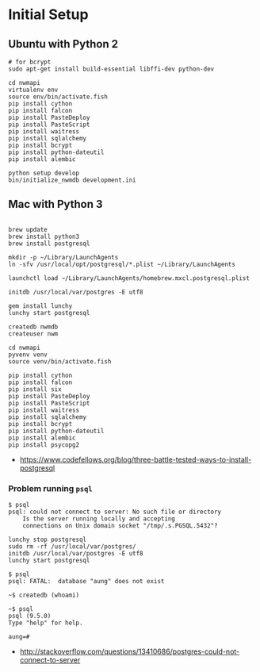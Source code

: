 # Initial Setup

## Ubuntu with Python 2
```
# for bcrypt
sudo apt-get install build-essential libffi-dev python-dev

cd nwmapi
virtualenv env
source env/bin/activate.fish
pip install cython
pip install falcon
pip install PasteDeploy
pip install PasteScript
pip install waitress
pip install sqlalchemy
pip install bcrypt
pip install python-dateutil
pip install alembic

python setup develop
bin/initialize_nwmdb development.ini
```

## Mac with Python 3
```

brew update
brew install python3
brew install postgresql

mkdir -p ~/Library/LaunchAgents
ln -sfv /usr/local/opt/postgresql/*.plist ~/Library/LaunchAgents

launchctl load ~/Library/LaunchAgents/homebrew.mxcl.postgresql.plist

initdb /usr/local/var/postgres -E utf8

gem install lunchy
lunchy start postgresql

createdb nwmdb
createuser nwm

cd nwmapi
pyvenv venv
source venv/bin/activate.fish

pip install cython
pip install falcon
pip install six
pip install PasteDeploy
pip install PasteScript
pip install waitress
pip install sqlalchemy
pip install bcrypt
pip install python-dateutil
pip install alembic
pip install psycopg2

```

* https://www.codefellows.org/blog/three-battle-tested-ways-to-install-postgresql

### Problem running `psql`
```
$ psql
psql: could not connect to server: No such file or directory
	Is the server running locally and accepting
	connections on Unix domain socket "/tmp/.s.PGSQL.5432"?
```

```
lunchy stop postgresql
sudo rm -rf /usr/local/var/postgres/
initdb /usr/local/var/postgres -E utf8
lunchy start postgresql
```

```
$ psql
psql: FATAL:  database "aung" does not exist

~$ createdb (whoami)

~$ psql
psql (9.5.0)
Type "help" for help.

aung=#
```

* http://stackoverflow.com/questions/13410686/postgres-could-not-connect-to-server
